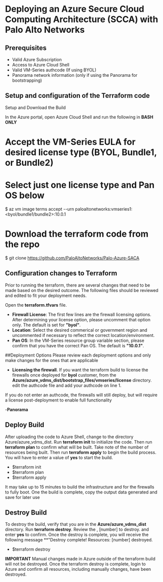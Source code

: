 # Deploying an Azure Secure Cloud Computing Architecture (SCCA) with Palo Alto Networks  


## Prerequisites

- Valid Azure Subscription 
- Access to Azure Cloud Shell 
- Valid VM-Series authcode (If using BYOL)
- Panorama network information (only if using the Panorama for bootstrapping)


## Setup and configuration of the Terraform code 

Setup and Download the Build

In the Azure portal, open Azure Cloud Shell and run the following in **BASH ONLY**

# Accept the VM-Series EULA for desired license type (BYOL, Bundle1, or Bundle2)
# Select just one license type and Pan OS below 
$ az vm image terms accept --urn paloaltonetworks:vmseries1:<byol/bundle1/bundle2>:10.0.1

# Download the terraform code from the repo
$ git clone https://github.com/PaloAltoNetworks/Palo-Azure-SACA  


## Configuration changes to Terraform 

Prior to running the terraform, there are several changes that need to be made based on the desired outcome. The following files should be reviewed and edited to fit your deployment needs. 

Open the **terraform.tfvars** file. 

- **Firewall License**: The first few lines are the firewall licensing options. After determining your license option, please uncomment that option only. The default is set for **"byol"**. 
- **Location**: Select the desired commerical or government region and uncommented if necessary to reflect the correct location/environment. 
- **Pan OS**: In the VM-Series resource group variable section, please confirm that you have the correct Pan OS. The default is **"10.0.1"**. 

##Deployment Options
Please review each deployment options and only make changes for the ones that are applicable 

  - **Licensing the firewall**. If you want the terraform build to license the firewalls once deployed for **byol** customer, from the **Azure/azure_vdms_dist/bootstrap_files/vmseries/license** directory. edit the authcode file and add your authcode on line 1. 

If you do not enter an authcode, the firewalls will still deploy, but will require a license post-deployment to enable full functionality 

  -**Panorama** 
## Deploy Build

After uploading the code to Azure Shell, change to the directory Azure/azure_vdms_dist. Run **terraform init**  to initialize the code. Then run **terraform plan** to confirm what will be built. Take note of the number of resources being built. Then run **terraform apply** to begin the build process. You will have to enter a value of **yes** to start the build.

- $terraform init 
- $terraform plan
- $terraform apply 

It may take up to 15 minutes to build the infrastructure and for the firewalls to fully boot. One the build is complete, copy the output data generated and save for later use

## Destroy Build

To destroy the build, verify that you are in the **Azure/azure_vdms_dist** directory. Run **terraform destroy**. Review the , [number] to destroy. and enter **yes** to confirm. Once the destroy is complete, you will receive the following message **"Destroy complete! Resources: [number] destroyed. 

- $terraform destroy

**IMPORTANT** Manual changes made in Azure outside of the terraform build will not be destroyed. Once the terraform destroy is complete, login to Azure and confirm all resources, including manually changes, have been destroyed. 